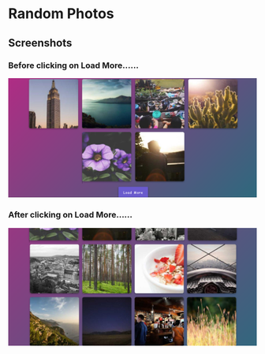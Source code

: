 # Random Photos

## Screenshots

### Before clicking on Load More......

![screenshot 1](img1.png)

### After clicking on Load More......

![screenshot 1](img2.png)
